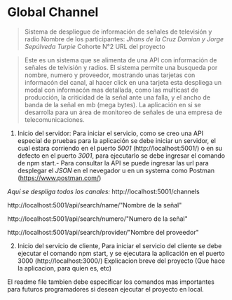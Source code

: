 # Global Channel


>Sistema de despliegue de información de señales de televisión y radio
>Nombre de los participantes: *Jhans de la Cruz Damian y Jorge Sepúlveda Turpie*
>Cohorte N°2
>URL del proyecto

>Este es un sistema que se alimenta de una API con información de señales de telvisión y radios. El sistema permite una busqueda por nombre, numero y proveedor, mostrando unas tarjetas con informacón del canal, al hacer click en una tarjeta esta despliega un modal con informacón mas detallada, como las multicast de producción, la criticidad de la señal ante una falla, y el ancho de banda de la señal en mb (mega bytes). La aplicación en si se desarrolla para un área de monitoreo de señales de una empresa de telecomunicaciones.

1) Inicio del servidor: Para iniciar el servicio, como se creo una API especial de pruebas para la aplicación se debe iniciar un servidor, el cual estara corriendo en el puerto *5001* (http://localhost:5001/) o en su defecto en el puerto *3001*, para ejecutarlo se debe ingresar el comando de npm start.-
Para consultar la API se puede ingresar las url para desplegar el *JSON* en el nevegador u en un systema como Postman (https://www.postman.com/)

*Aquí se despliga todos los canales:* http://localhost:5001/channels

http://localhost:5001/api/search/name/"Nombre de la señal"

http://localhost:5001/api/search/numero/"Numero de la señal"

http://localhost:5001/api/search/provider/"Nombre del proveedor"


2) Inicio del servicio de cliente, Para iniciar el servicio del cliente se debe ejecutar el comando npm start, y se ejecutara la aplicación en el puerto 3000 (http://localhost:3000/)
Explicacion breve del proyecto (Que hace la aplicacion, para quien es, etc)


El readme file tambien debe especificar los comandos mas importantes para futuros programadores si desean ejecutar el proyecto en local.
